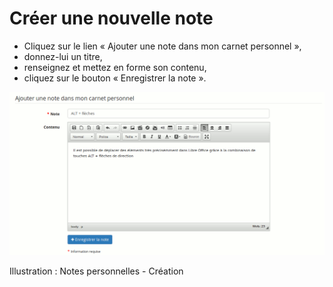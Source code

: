 # Créer une nouvelle note

* Cliquez sur le lien « Ajouter une note dans mon carnet personnel »,
* donnez-lui un titre,
* renseignez et mettez en forme son contenu,
* cliquez sur le bouton « Enregistrer la note ».

![](../../.gitbook/assets/image253%20%281%29.png)

Illustration : Notes personnelles - Création

